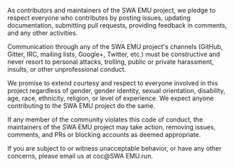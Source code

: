 As contributors and maintainers of the SWA EMU project, we pledge to respect everyone who contributes by posting issues, updating documentation, submitting pull requests, providing feedback in comments, and any other activities.

Communication through any of the SWA EMU project's channels (GitHub, Gitter, IRC, mailing lists, Google+, Twitter, etc.) must be constructive and never resort to personal attacks, trolling, public or private harassment, insults, or other unprofessional conduct.

We promise to extend courtesy and respect to everyone involved in this project regardless of gender, gender identity, sexual orientation, disability, age, race, ethnicity, religion, or level of experience. We expect anyone contributing to the SWA EMU project do the same.

If any member of the community violates this code of conduct, the maintainers of the SWA EMU project may take action, removing issues, comments, and PRs or blocking accounts as deemed appropriate.

If you are subject to or witness unacceptable behavior, or have any other concerns, please email us at coc@SWA EMU.run.
